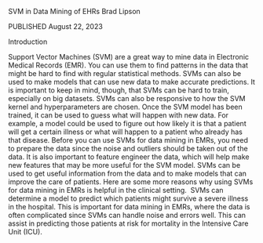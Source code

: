 
SVM in Data Mining of EHRs
Brad Lipson

PUBLISHED
August 22, 2023

Introduction

   Support Vector Machines (SVM) are a great way to mine data in Electronic Medical Records (EMR). You can use them to find patterns in the data that might be hard to find with regular statistical methods. SVMs can also be used to make models that can use new data to make accurate predictions. It is important to keep in mind, though, that SVMs can be hard to train, especially on big datasets. SVMs can also be responsive to how the SVM kernel and hyperparameters are chosen. Once the SVM model has been trained, it can be used to guess what will happen with new data. For example, a model could be used to figure out how likely it is that a patient will get a certain illness or what will happen to a patient who already has that disease. Before you can use SVMs for data mining in EMRs, you need to prepare the data since the noise and outliers should be taken out of the data. It is also important to feature engineer the data, which will help make new features that may be more useful for the SVM model.
    SVMs can be used to get useful information from the data and to make models that can improve the care of patients. Here are some more reasons why using SVMs for data mining in EMRs is helpful in the clinical setting.  SVMs can determine a model to predict which patients might survive a severe illness in the hospital. This is important for data mining in EMRs, where the data is often complicated since SVMs can handle noise and errors well. This can assist in predicting those patients at risk for mortality in the Intensive Care Unit (ICU).
